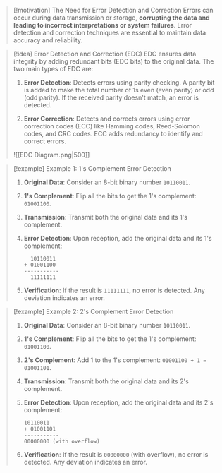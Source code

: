 > [!motivation] The Need for Error Detection and Correction
> Errors can occur during data transmission or storage, **corrupting the data and leading to incorrect interpretations or system failures**. Error detection and correction techniques are essential to maintain data accuracy and reliability.

> [!idea] Error Detection and Correction (EDC)
> EDC ensures data integrity by adding redundant bits (EDC bits) to the original data. The two main types of EDC are:
>
> 1. **Error Detection**: Detects errors using parity checking. A parity bit is added to make the total number of 1s even (even parity) or odd (odd parity). If the received parity doesn't match, an error is detected.
>
> 2. **Error Correction**: Detects and corrects errors using error correction codes (ECC) like Hamming codes, Reed-Solomon codes, and CRC codes. ECC adds redundancy to identify and correct errors.
> 
> ![[EDC Diagram.png|500]]


> [!example] Example 1: 1's Complement Error Detection
> 1. **Original Data**: Consider an 8-bit binary number `10110011`.
> 2. **1's Complement**: Flip all the bits to get the 1's complement: `01001100`.
> 3. **Transmission**: Transmit both the original data and its 1's complement.
> 4. **Error Detection**: Upon reception, add the original data and its 1's complement:
> 
>    ```
>      10110011
>    + 01001100
>    -----------
>      11111111
>    ```
> 5. **Verification**: If the result is `11111111`, no error is detected. Any deviation indicates an error.

> [!example] Example 2: 2's Complement Error Detection
> 1. **Original Data**: Consider an 8-bit binary number `10110011`.
> 2. **1's Complement**: Flip all the bits to get the 1's complement: `01001100`.
> 3. **2's Complement**: Add 1 to the 1's complement: `01001100 + 1 = 01001101`.
> 4. **Transmission**: Transmit both the original data and its 2's complement.
> 5. **Error Detection**: Upon reception, add the original data and its 2's complement:
> 
>    ```
>    10110011
>    + 01001101
>    -----------
>    00000000 (with overflow)
>    ```
> 6. **Verification**: If the result is `00000000` (with overflow), no error is detected. Any deviation indicates an error.